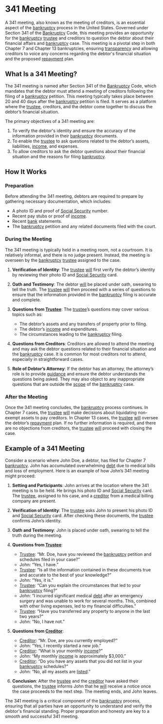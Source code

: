 # 341 Meeting

A 341 meeting, also known as the meeting of creditors, is an essential aspect of the [bankruptcy](../b/bankruptcy.md) process in the United States. Governed under Section 341 of the [Bankruptcy](../b/bankruptcy.md) Code, this meeting provides an opportunity for the [bankruptcy](../b/bankruptcy.md) [trustee](../t/trustee.md) and creditors to question the debtor about their financial affairs and [bankruptcy](../b/bankruptcy.md) case. This meeting is a pivotal step in both Chapter 7 and Chapter 13 bankruptcies, ensuring [transparency](../t/transparency.md) and allowing creditors to voice any concerns regarding the debtor's financial situation and the proposed [repayment](../r/repayment.md) plan.

## What Is a 341 Meeting?

The 341 meeting is named after Section 341 of the [Bankruptcy](../b/bankruptcy.md) Code, which mandates that the debtor must attend a meeting of creditors following the filing of a [bankruptcy](../b/bankruptcy.md) petition. This meeting typically takes place between 20 and 40 days after the [bankruptcy](../b/bankruptcy.md) petition is filed. It serves as a platform where the [trustee](../t/trustee.md), creditors, and the debtor come together to discuss the debtor’s financial situation.

The primary objectives of a 341 meeting are:

1. To verify the debtor's identity and ensure the accuracy of the information provided in their [bankruptcy](../b/bankruptcy.md) documents.
2. To enable the [trustee](../t/trustee.md) to ask questions related to the debtor’s assets, liabilities, [income](../i/income.md), and expenses.
3. To allow creditors to ask the debtor questions about their financial situation and the reasons for filing [bankruptcy](../b/bankruptcy.md).

## How It Works

### Preparation

Before attending the 341 meeting, debtors are required to prepare by gathering necessary documentation, which includes:

- A photo ID and proof of [Social Security](../s/social_security.md) number.
- Recent pay stubs or proof of [income](../i/income.md).
- Recent [bank](../b/bank.md) statements.
- The [bankruptcy](../b/bankruptcy.md) petition and any related documents filed with the court.

### During the Meeting

The 341 meeting is typically held in a meeting room, not a courtroom. It is relatively informal, and there is no judge present. Instead, the meeting is overseen by the [bankruptcy](../b/bankruptcy.md) [trustee](../t/trustee.md) assigned to the case.

1. **Verification of Identity**: The [trustee](../t/trustee.md) [will](../w/will.md) first verify the debtor’s identity by reviewing their photo ID and [Social Security](../s/social_security.md) card.

2. **Oath and Testimony**: The debtor [will](../w/will.md) be placed under oath, swearing to tell the truth. The [trustee](../t/trustee.md) [will](../w/will.md) then proceed with a series of questions to ensure that the information provided in the [bankruptcy](../b/bankruptcy.md) filing is accurate and complete.

3. **Questions from [Trustee](../t/trustee.md)**: The [trustee](../t/trustee.md)’s questions may cover various topics such as:
   - The debtor’s assets and any transfers of property prior to filing.
   - The debtor’s [income](../i/income.md) and expenditures.
   - The circumstances leading to the [bankruptcy](../b/bankruptcy.md) filing.

4. **Questions from Creditors**: Creditors are allowed to attend the meeting and may ask the debtor questions related to their financial situation and the [bankruptcy](../b/bankruptcy.md) case. It is common for most creditors not to attend, especially in straightforward cases.

5. **Role of Debtor’s Attorney**: If the debtor has an attorney, the attorney’s role is to provide [guidance](../g/guidance.md) and ensure the debtor understands the questions being asked. They may also object to any inappropriate questions that are outside the [scope](../s/scope.md) of the [bankruptcy](../b/bankruptcy.md) case.

### After the Meeting

Once the 341 meeting concludes, the [bankruptcy](../b/bankruptcy.md) process continues. In Chapter 7 cases, the [trustee](../t/trustee.md) [will](../w/will.md) make decisions about liquidating non-exempt assets to pay creditors. In Chapter 13 cases, the [trustee](../t/trustee.md) [will](../w/will.md) oversee the debtor’s [repayment](../r/repayment.md) plan. If no further information is required, and there are no objections from creditors, the [trustee](../t/trustee.md) [will](../w/will.md) proceed with closing the case.

## Example of a 341 Meeting

Consider a scenario where John Doe, a debtor, has filed for Chapter 7 [bankruptcy](../b/bankruptcy.md). John has accumulated overwhelming [debt](../d/debt.md) due to medical bills and loss of employment. Here is an example of how John’s 341 meeting might proceed:

1. **Setting and Participants**: John arrives at the location where the 341 meeting is to be held. He brings his photo ID and [Social Security](../s/social_security.md) card. The [trustee](../t/trustee.md), assigned to his case, and a [creditor](../c/creditor.md) from a medical billing company are present.

2. **Verification of Identity**: The [trustee](../t/trustee.md) asks John to present his photo ID and [Social Security](../s/social_security.md) card. After checking these documents, the [trustee](../t/trustee.md) confirms John’s identity.

3. **Oath and Testimony**: John is placed under oath, swearing to tell the truth during the meeting.

4. **Questions from [Trustee](../t/trustee.md)**:
   - [Trustee](../t/trustee.md): “Mr. Doe, have you reviewed the [bankruptcy](../b/bankruptcy.md) petition and schedules filed in your case?”
   - John: “Yes, I have.”
   - [Trustee](../t/trustee.md): “Is all the information contained in these documents true and accurate to the best of your knowledge?”
   - John: “Yes, it is.”
   - [Trustee](../t/trustee.md): “Can you explain the circumstances that led to your [bankruptcy](../b/bankruptcy.md) filing?”
   - John: “I incurred significant medical [debt](../d/debt.md) after an emergency surgery and was unable to work for several months. This, combined with other living expenses, led to my financial difficulties.”
   - [Trustee](../t/trustee.md): “Have you transferred any property to anyone in the last two years?”
   - John: “No, I have not.”

5. **Questions from [Creditor](../c/creditor.md)**:
   - [Creditor](../c/creditor.md): “Mr. Doe, are you currently employed?”
   - John: “Yes, I recently started a new job.”
   - [Creditor](../c/creditor.md): “What is your monthly [income](../i/income.md)?”
   - John: “My monthly [income](../i/income.md) is approximately $3,000.”
   - [Creditor](../c/creditor.md): “Do you have any assets that you did not list in your [bankruptcy](../b/bankruptcy.md) schedules?”
   - John: “No, all my assets are [listed](../l/listed.md).”

6. **Conclusion**: After the [trustee](../t/trustee.md) and the [creditor](../c/creditor.md) have asked their questions, the [trustee](../t/trustee.md) informs John that he [will](../w/will.md) receive a notice once the case proceeds to the next step. The meeting ends, and John leaves.

The 341 meeting is a critical component of the [bankruptcy](../b/bankruptcy.md) process, ensuring that all parties have an opportunity to understand and verify the debtor's financial standing. Proper preparation and honesty are key to a smooth and successful 341 meeting.